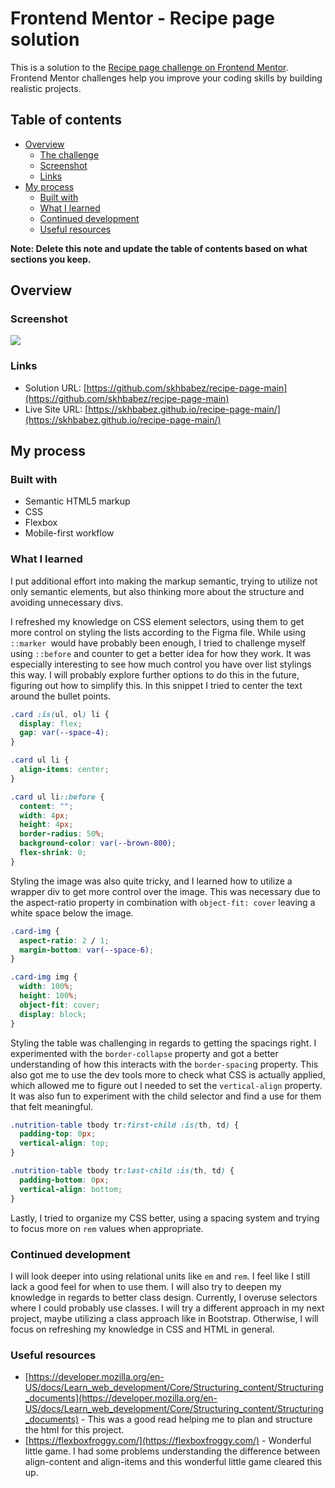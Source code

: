 # Frontend Mentor - Recipe page solution

This is a solution to the [Recipe page challenge on Frontend Mentor](https://www.frontendmentor.io/challenges/recipe-page-KiTsR8QQKm). Frontend Mentor challenges help you improve your coding skills by building realistic projects.

## Table of contents

- [Overview](#overview)
  - [The challenge](#the-challenge)
  - [Screenshot](#screenshot)
  - [Links](#links)
- [My process](#my-process)
  - [Built with](#built-with)
  - [What I learned](#what-i-learned)
  - [Continued development](#continued-development)
  - [Useful resources](#useful-resources)

**Note: Delete this note and update the table of contents based on what sections you keep.**

## Overview

### Screenshot

![](./screenshot.jpg)

### Links

- Solution URL: [https://github.com/skhbabez/recipe-page-main](https://github.com/skhbabez/recipe-page-main)
- Live Site URL: [https://skhbabez.github.io/recipe-page-main/](https://skhbabez.github.io/recipe-page-main/)

## My process

### Built with

- Semantic HTML5 markup
- CSS
- Flexbox
- Mobile-first workflow

### What I learned

I put additional effort into making the markup semantic, trying to utilize not only semantic elements, but also thinking more about the structure and avoiding unnecessary divs.

I refreshed my knowledge on CSS element selectors, using them to get more control on styling the lists according to the Figma file. While using `::marker `would have probably been enough, I tried to challenge myself using `::before` and counter to get a better idea for how they work. It was especially interesting to see how much control you have over list stylings this way. I will probably explore further options to do this in the future, figuring out how to simplify this. In this snippet I tried to center the text around the bullet points.

```css
.card :is(ul, ol) li {
  display: flex;
  gap: var(--space-4);
}

.card ul li {
  align-items: center;
}

.card ul li::before {
  content: "";
  width: 4px;
  height: 4px;
  border-radius: 50%;
  background-color: var(--brown-800);
  flex-shrink: 0;
}
```

Styling the image was also quite tricky, and I learned how to utilize a wrapper div to get more control over the image. This was necessary due to the aspect-ratio property in combination with `object-fit: cover` leaving a white space below the image.

```css
.card-img {
  aspect-ratio: 2 / 1;
  margin-bottom: var(--space-6);
}

.card-img img {
  width: 100%;
  height: 100%;
  object-fit: cover;
  display: block;
}
```

Styling the table was challenging in regards to getting the spacings right. I experimented with the `border-collapse` property and got a better understanding of how this interacts with the `border-spacin`g property. This also got me to use the dev tools more to check what CSS is actually applied, which allowed me to figure out I needed to set the `vertical-align` property. It was also fun to experiment with the child selector and find a use for them that felt meaningful.

```css
.nutrition-table tbody tr:first-child :is(th, td) {
  padding-top: 0px;
  vertical-align: top;
}

.nutrition-table tbody tr:last-child :is(th, td) {
  padding-bottom: 0px;
  vertical-align: bottom;
}
```

Lastly, I tried to organize my CSS better, using a spacing system and trying to focus more on `rem` values when appropriate.

### Continued development

I will look deeper into using relational units like `em` and `rem`. I feel like I still lack a good feel for when to use them. I will also try to deepen my knowledge in regards to better class design. Currently, I overuse selectors where I could probably use classes. I will try a different approach in my next project, maybe utilizing a class approach like in Bootstrap. Otherwise, I will focus on refreshing my knowledge in CSS and HTML in general.

### Useful resources

- [https://developer.mozilla.org/en-US/docs/Learn_web_development/Core/Structuring_content/Structuring_documents](https://developer.mozilla.org/en-US/docs/Learn_web_development/Core/Structuring_content/Structuring_documents) - This was a good read helping me to plan and structure the html for this project.
- [https://flexboxfroggy.com/](https://flexboxfroggy.com/) - Wonderful little game. I had some problems understanding the difference between align-content and align-items and this wonderful little game cleared this up.
